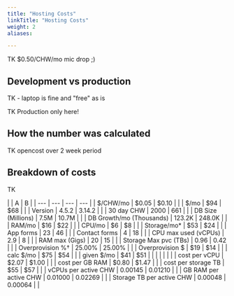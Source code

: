 ```yaml
---
title: "Hosting Costs"
linkTitle: "Hosting Costs"
weight: 2
aliases:

---
```



TK $0.50/CHW/mo mic drop ;)

##  Development vs production

TK - laptop is fine and "free" as is

TK Production only here!

## How the number was calculated

TK  opencost over 2 week period

## Breakdown of costs

TK 

|  | A | B | 
| --- | --- | --- | --- |
| $/CHW/mo | $0.05 | $0.10 |  |
| $/mo | $94 | $68 |  |
| Version | 4.5.2 | 3.14.2 |  |
| 30 day CHW | 2000 | 661 |  |
| DB Size (Millions) | 7.5M | 10.7M |  |
| DB Growth/mo (Thousands) | 123.2K | 248.0K |  |
| RAM/mo | $16 | $22 |  |
| CPU/mo | $6 | $8 |  |
| Storage/mo* | $53 | $24 |  |
| App forms | 23 | 46 |  |
| Contact forms | 4 | 18 |  |
| CPU max used (vCPUs) | 2.9 | 8 |  |
| RAM max (Gigs) | 20 | 15 |  |
| Storage Max pvc (TBs) | 0.96 | 0.42 |  |
| Overprovision %† | 25.00% | 25.00% |  |
| Overprovision $ | $19 | $14 |  |
| calc $/mo | $75 | $54 |  |
| given $/mo | $41 | $51 |  |
|  |  |  |  |
| cost per vCPU | $2.07 | $1.00 |  |
| cost per GB RAM | $0.80 | $1.47 |  |
| cost per storage TB | $55 | $57 |  |
| vCPUs per active CHW | 0.00145 | 0.01210 |  |
| GB RAM per active CHW | 0.01000 | 0.02269 |  |
| Storage TB per active CHW | 0.00048 | 0.00064 |  |
